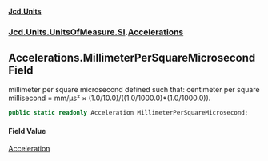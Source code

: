 #### [Jcd.Units](index.md 'index')
### [Jcd.Units.UnitsOfMeasure.SI](Jcd.Units.UnitsOfMeasure.SI.md 'Jcd.Units.UnitsOfMeasure.SI').[Accelerations](Accelerations.md 'Jcd.Units.UnitsOfMeasure.SI.Accelerations')

## Accelerations.MillimeterPerSquareMicrosecond Field

millimeter per square microsecond defined such that: centimeter per square millisecond = mm/μs² × (1.0/10.0)/((1.0/1000.0)*(1.0/1000.0)).

```csharp
public static readonly Acceleration MillimeterPerSquareMicrosecond;
```

#### Field Value
[Acceleration](Acceleration.md 'Jcd.Units.UnitTypes.Acceleration')